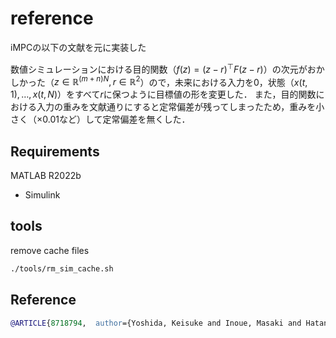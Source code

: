 # reference
iMPCの以下の文献を元に実装した

数値シミュレーションにおける目的関数（$f(z) = (z-r)^\top F(z-r)$）の次元がおかしかった（$z \in \mathbb{R}^{(m+n)N}, r\in \mathbb{R}^2$）ので，未来における入力を0，状態（$x(t, 1), \ldots, x(t, N)$）をすべて$r$に保つように目標値の形を変更した．
また，目的関数における入力の重みを文献通りにすると定常偏差が残ってしまったため，重みを小さく（$\times 0.01$など）して定常偏差を無くした．

## Requirements
MATLAB R2022b
- Simulink

## tools
remove cache files
```sh
./tools/rm_sim_cache.sh
```

## Reference
```bib
@ARTICLE{8718794,  author={Yoshida, Keisuke and Inoue, Masaki and Hatanaka, Takeshi},  journal={IEEE Control Systems Letters},   title={Instant MPC for Linear Systems and Dissipativity-Based Stability Analysis},   year={2019},  volume={3},  number={4},  pages={811-816},  doi={10.1109/LCSYS.2019.2918095}}
```
